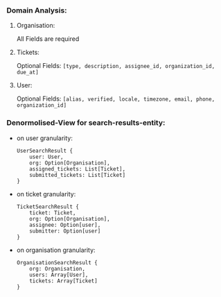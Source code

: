### Domain Analysis:
1. Organisation: 

    All Fields are required

2. Tickets: 
    
    Optional Fields: `[type, description, assignee_id, organization_id, due_at]`

3. User:
    
    Optional Fields: `[alias, verified, locale, timezone, email, phone, organization_id]`

### Denormolised-View for search-results-entity:
- on user granularity:
    ```
    UserSearchResult {
        user: User,
        org: Option[Organisation],
        assigned_tickets: List[Ticket],
        submitted_tickets: List[Ticket]   
    }
    ```
- on ticket granularity:
    ```
    TicketSearchResult {
        ticket: Ticket,
        org: Option[Organisation],
        assignee: Option[user],
        submitter: Option[user] 
    }
    ```
- on organisation granularity:
    ```
    OrganisationSearchResult {
        org: Organisation,
        users: Array[User],
        tickets: Array[Ticket]
    }
    ```